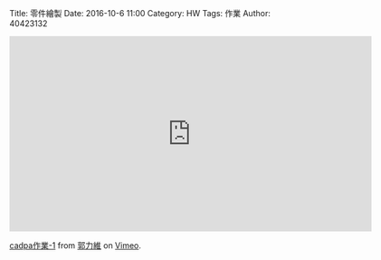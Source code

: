 Title: 零件繪製
Date: 2016-10-6 11:00
Category: HW
Tags: 作業
Author: 40423132



<!-- PELICAN_END_SUMMARY -->


<iframe src="https://player.vimeo.com/video/189897593" width="640" height="345" frameborder="0" webkitallowfullscreen mozallowfullscreen allowfullscreen></iframe>
<p><a href="https://vimeo.com/189897593">cadpa作業-1</a> from <a href="https://vimeo.com/user47579118">郭力維</a> on <a href="https://vimeo.com">Vimeo</a>.</p>

